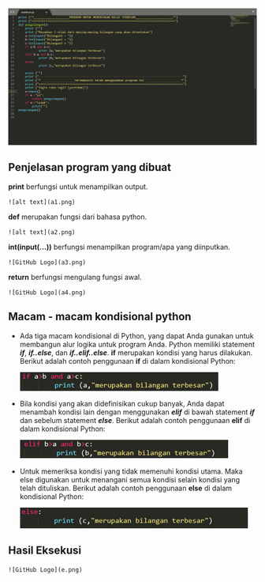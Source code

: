 ![alt text](a.png)

## Penjelasan program yang dibuat ##

**print** berfungsi untuk menampilkan output.

	![alt text](a1.png)

**def** merupakan fungsi dari bahasa python.

	![alt text](a2.png)

**int(input(...))** berfungsi menampilkan program/apa yang diinputkan.

	![GitHub Logo](a3.png)

**return** berfungsi mengulang fungsi awal.

	![GitHub Logo](a4.png)

## Macam - macam kondisional python ##




- Ada tiga macam kondisional di Python, yang dapat Anda gunakan untuk membangun alur logika untuk program Anda.
Python memiliki statement _**if**_, _**if..else**_, dan _**if..elif..else**_.
**if** merupakan kondisi yang harus dilakukan.
Berikut adalah contoh penggunaan **if** di dalam kondisional Python:

	![GitHub Logo](b.png)

- Bila kondisi yang akan didefinisikan cukup banyak, Anda dapat menambah kondisi lain dengan menggunakan _**elif**_ di bawah statement _**if**_ dan sebelum statement _**else**_.
Berikut adalah contoh penggunaan **elif** di dalam kondisional Python:

	![GitHub Logo](c.png)

- Untuk memeriksa kondisi yang tidak memenuhi kondisi utama. 
Maka else digunakan untuk menangani semua kondisi selain kondisi yang telah dituliskan. 
Berikut adalah contoh penggunaan **else** di dalam kondisional Python:

	![GitHub Logo](d.png)

## Hasil Eksekusi ##

	![GitHub Logo](e.png)	